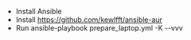 - Install Ansible
- Install https://github.com/kewlfft/ansible-aur
- Run ansible-playbook prepare_laptop.yml -K --vvv
